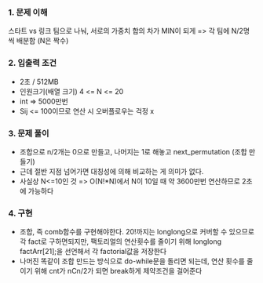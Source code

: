 ### 1. 문제 이해
스타트 vs 링크 팀으로 나눠, 서로의 가중치 합의 차가 MIN이 되게 => 각 팀에 N/2명씩 배분함 (N은 짝수)

### 2. 입출력 조건
- 2초 / 512MB
- 인원크기(배열 크기) 4 <= N <= 20
- int => 5000만번
- Sij <= 100이므로 연산 시 오버플로우는 걱정 x

### 3. 문제 풀이
- 조합으로 n/2개는 0으로 만들고, 나머지는 1로 해놓고 next_permutation (조합 만들기)
- 근데 절반 지점 넘어가면 대칭성에 의해 비교하는 게 의미가 없다.
- 사실상 N<=10인 것
  => O(N!*N)에서 N이 10일 때 약 3600만번 연산하므로 2초에 가능하다

### 4. 구현
- 조합, 즉 comb함수를 구현해야한다.
  20!까지는 longlong으로 커버할 수 있으므로 각 fact로 구하면되지만, 팩토리얼의 연산횟수를 줄이기 위해 longlong factArr[21];을 선언해서 각 factorial값을 저장한다
- 나머진 똑같이 조합 만드는 방식으로 do-while문을 돌리면 되는데, 연산 횟수를 줄이기 위해 cnt가 nCn/2가 되면 break하게 제약조건을 걸어준다
